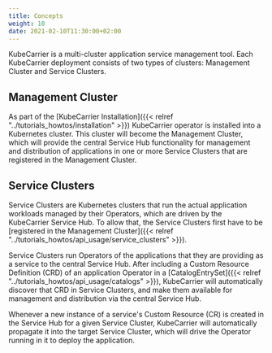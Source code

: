 ```yaml
---
title: Concepts
weight: 10
date: 2021-02-10T11:30:00+02:00
---
```


KubeCarrier is a multi-cluster application service management tool. Each KubeCarrier deployment consists of two types
of clusters: Management Cluster and Service Clusters.

## Management Cluster
As part of the [KubeCarrier Installation]({{< relref "../tutorials_howtos/installation" >}}) KubeCarrier operator
is installed into a Kubernetes cluster. This cluster will become the Management Cluster, which will provide the central 
Service Hub functionality for management and distribution of applications in one or more Service Clusters that are 
registered in the Management Cluster.

## Service Clusters
Service Clusters are Kubernetes clusters that run the actual application workloads managed by their Operators,
which are driven by the KubeCarrier Service Hub. To allow that, the Service Clusters first have to be
[registered in the Management Cluster]({{< relref "../tutorials_howtos/api_usage/service_clusters" >}}).

Service Clusters run Operators of the applications that they are providing as a service to the central Service Hub.
After including a Custom Resource Definition (CRD) of an application Operator in a
[CatalogEntrySet]({{< relref "../tutorials_howtos/api_usage/catalogs" >}}), KubeCarrier will automatically discover
that CRD in Service Clusters, and make them available for management and distribution via the central Service Hub.

Whenever a new instance of a service's Custom Resource (CR) is created in the Service Hub for a given Service Cluster,
KubeCarrier will automatically propagate it into the target Service Cluster, which will drive the Operator running
in it to deploy the application.
